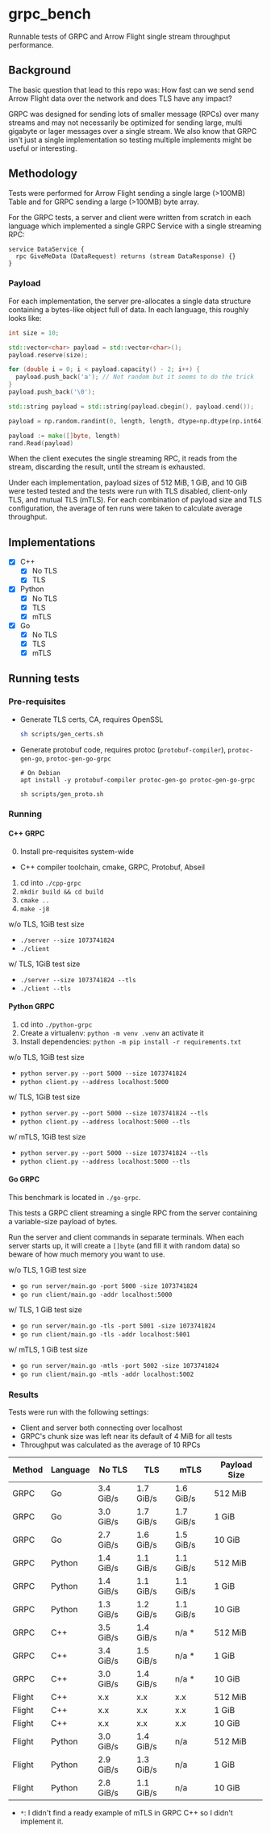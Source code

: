 # grpc_bench

Runnable tests of GRPC and Arrow Flight single stream throughput performance.

## Background

The basic question that lead to this repo was: How fast can we send send Arrow Flight data over the network and does TLS have any impact?

GRPC was designed for sending lots of smaller message (RPCs) over many streams and may not necessarily be optimized for sending large, multi gigabyte or lager messages over a single stream.
We also know that GRPC isn't just a single implementation so testing multiple implements might be useful or interesting.

## Methodology

Tests were performed for Arrow Flight sending a single large (>100MB) Table and for GRPC sending a large (>100MB) byte array.

For the GRPC tests, a server and client were written from scratch in each language which implemented a single GRPC Service with a single streaming RPC:

```
service DataService {
  rpc GiveMeData (DataRequest) returns (stream DataResponse) {}
}
```

### Payload

For each implementation, the server pre-allocates a single data structure containing a bytes-like object full of data.
In each language, this roughly looks like:

```cpp
int size = 10;

std::vector<char> payload = std::vector<char>();
payload.reserve(size);

for (double i = 0; i < payload.capacity() - 2; i++) {
  payload.push_back('a'); // Not random but it seems to do the trick
}
payload.push_back('\0');

std::string payload = std::string(payload.cbegin(), payload.cend());
```

```python
payload = np.random.randint(0, length, length, dtype=np.dtype(np.int64)).tobytes()
```

```go
payload := make([]byte, length)
rand.Read(payload)
```

When the client executes the single streaming RPC, it reads from the stream, discarding the result, until the stream is exhausted.

Under each implementation, payload sizes of 512 MiB, 1 GiB, and 10 GiB were tested tested and the tests were run with TLS disabled, client-only TLS, and mutual TLS (mTLS). For each combination of payload size and TLS configuration, the average of ten runs were taken to calculate average throughput.

## Implementations

- [x] C++
  - [x] No TLS
  - [x] TLS
- [x] Python
  - [x] No TLS
  - [x] TLS
  - [x] mTLS
- [x] Go
    - [x] No TLS
    - [x] TLS
    - [x] mTLS

## Running tests

### Pre-requisites

- Generate TLS certs, CA, requires OpenSSL

    ```sh
    sh scripts/gen_certs.sh
    ```
- Generate protobuf code, requires protoc (`protobuf-compiler`), `protoc-gen-go`, `protoc-gen-go-grpc`

    ```
    # On Debian
    apt install -y protobuf-compiler protoc-gen-go protoc-gen-go-grpc

    sh scripts/gen_proto.sh
    ```

### Running

#### C++ GRPC

0. Install pre-requisites system-wide
  - C++ compiler toolchain, cmake, GRPC, Protobuf, Abseil
1. cd into `./cpp-grpc`
2. `mkdir build && cd build`
3. `cmake ..`
4. `make -j8`

w/o TLS, 1GiB test size

- `./server --size 1073741824`
- `./client`

w/ TLS, 1GiB test size

- `./server --size 1073741824 --tls`
- `./client --tls`

#### Python GRPC

1. cd into `./python-grpc`
2. Create a virtualenv: `python -m venv .venv` an activate it
3. Install dependencies: `python -m pip install -r requirements.txt`


w/o TLS, 1GiB test size

- `python server.py --port 5000 --size 1073741824`
- `python client.py --address localhost:5000`

w/ TLS, 1GiB test size

- `python server.py --port 5000 --size 1073741824 --tls`
- `python client.py --address localhost:5000 --tls`

w/ mTLS, 1GiB test size

- `python server.py --port 5000 --size 1073741824 --tls`
- `python client.py --address localhost:5000 --tls`

#### Go GRPC

This benchmark is located in `./go-grpc`.

This tests a GRPC client streaming a single RPC from the server containing a variable-size payload of bytes.

Run the server and client commands in separate terminals. When each server starts up, it will create a `[]byte` (and fill it with random data) so beware of how much memory you want to use.

w/o TLS, 1 GiB test size

- `go run server/main.go -port 5000 -size 1073741824`
- `go run client/main.go -addr localhost:5000`

w/ TLS, 1 GiB test size

- `go run server/main.go -tls -port 5001 -size 1073741824`
- `go run client/main.go -tls -addr localhost:5001`

w/ mTLS, 1 GiB test size

- `go run server/main.go -mtls -port 5002 -size 1073741824`
- `go run client/main.go -mtls -addr localhost:5002`

### Results

Tests were run with the following settings:

- Client and server both connecting over localhost
- GRPC's chunk size was left near its default of 4 MiB for all tests
- Throughput was calculated as the average of 10 RPCs


| Method | Language | No TLS    | TLS       | mTLS      | Payload Size |
|--------|----------|-----------|-----------|-----------|--------------|
| GRPC   | Go       | 3.4 GiB/s | 1.7 GiB/s | 1.6 GiB/s | 512 MiB      |
| GRPC   | Go       | 3.0 GiB/s | 1.7 GiB/s | 1.7 GiB/s | 1 GiB        |
| GRPC   | Go       | 2.7 GiB/s | 1.6 GiB/s | 1.5 GiB/s | 10 GiB       |
| GRPC   | Python   | 1.4 GiB/s | 1.1 GiB/s | 1.1 GiB/s | 512 MiB      |
| GRPC   | Python   | 1.4 GiB/s | 1.1 GiB/s | 1.1 GiB/s | 1 GiB        |
| GRPC   | Python   | 1.3 GiB/s | 1.2 GiB/s | 1.1 GiB/s | 10 GiB       |
| GRPC   | C++      | 3.5 GiB/s | 1.4 GiB/s | n/a *     | 512 MiB      |
| GRPC   | C++      | 3.4 GiB/s | 1.5 GiB/s | n/a *     | 1 GiB        |
| GRPC   | C++      | 3.0 GiB/s | 1.4 GiB/s | n/a *     | 10 GiB       |
| Flight | C++      | x.x       | x.x       | x.x       | 512 MiB      |
| Flight | C++      | x.x       | x.x       | x.x       | 1 GiB        |
| Flight | C++      | x.x       | x.x       | x.x       | 10 GiB       |
| Flight | Python   | 3.0 GiB/s | 1.4 GiB/s | n/a       | 512 MiB      |
| Flight | Python   | 2.9 GiB/s | 1.3 GiB/s | n/a       | 1 GiB        |
| Flight | Python   | 2.8 GiB/s | 1.1 GiB/s | n/a       | 10 GiB       |

- `*`: I didn't find a ready example of mTLS in GRPC C++ so I didn't implement it.
